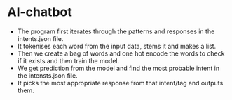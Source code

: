 # AI-chatbot


- The program first iterates through the patterns and responses in the intents.json file.
- It tokenises each word from the input data, stems it and makes a list.
- Then we create a bag of words and one hot encode the words to check if it exists and then train the model.
- We get prediction from the model and find the most probable intent in the intensts.json file.
- It picks the most appropriate response from that intent/tag and outputs them.
